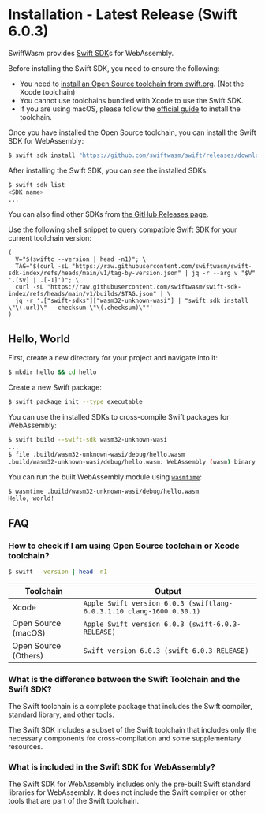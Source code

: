 # Installation - Latest Release (Swift 6.0.3)

SwiftWasm provides [Swift SDK](https://github.com/apple/swift-evolution/blob/main/proposals/0387-cross-compilation-destinations.md)s for WebAssembly.

Before installing the Swift SDK, you need to ensure the following:

- You need to [install an Open Source toolchain from swift.org](https://www.swift.org/install/). (Not the Xcode toolchain)
- You cannot use toolchains bundled with Xcode to use the Swift SDK.
- If you are using macOS, please follow the [official guide](https://www.swift.org/install/macos/package_installer/) to install the toolchain.

Once you have installed the Open Source toolchain, you can install the Swift SDK for WebAssembly:

```bash
$ swift sdk install "https://github.com/swiftwasm/swift/releases/download/swift-wasm-6.0.3-RELEASE/swift-wasm-6.0.3-RELEASE-wasm32-unknown-wasi.artifactbundle.zip" --checksum "31d3585b06dd92de390bacc18527801480163188cd7473f492956b5e213a8618"
```

After installing the Swift SDK, you can see the installed SDKs:

```bash
$ swift sdk list
<SDK name>
...
```

You can also find other SDKs from [the GitHub Releases page](https://github.com/swiftwasm/swift/releases).

Use the following shell snippet to query compatible Swift SDK for your current toolchain version:

```console
(
  V="$(swiftc --version | head -n1)"; \
  TAG="$(curl -sL "https://raw.githubusercontent.com/swiftwasm/swift-sdk-index/refs/heads/main/v1/tag-by-version.json" | jq -r --arg v "$V" '.[$v] | .[-1]')"; \
  curl -sL "https://raw.githubusercontent.com/swiftwasm/swift-sdk-index/refs/heads/main/v1/builds/$TAG.json" | \
  jq -r '.["swift-sdks"]["wasm32-unknown-wasi"] | "swift sdk install \"\(.url)\" --checksum \"\(.checksum)\""'
)
```

## Hello, World

First, create a new directory for your project and navigate into it:

```bash
$ mkdir hello && cd hello
```

Create a new Swift package:

```bash
$ swift package init --type executable
```

You can use the installed SDKs to cross-compile Swift packages for WebAssembly:

```bash
$ swift build --swift-sdk wasm32-unknown-wasi
...
$ file .build/wasm32-unknown-wasi/debug/hello.wasm
.build/wasm32-unknown-wasi/debug/hello.wasm: WebAssembly (wasm) binary module version 0x1 (MVP)
```

You can run the built WebAssembly module using [`wasmtime`](https://wasmtime.dev/):

```bash
$ wasmtime .build/wasm32-unknown-wasi/debug/hello.wasm
Hello, world!
```

## FAQ

### How to check if I am using Open Source toolchain or Xcode toolchain?

```bash
$ swift --version | head -n1
```

| Toolchain | Output |
|-----------|--------|
| Xcode | `Apple Swift version 6.0.3 (swiftlang-6.0.3.1.10 clang-1600.0.30.1)` |
| Open Source (macOS) | `Apple Swift version 6.0.3 (swift-6.0.3-RELEASE)` |
| Open Source (Others) | `Swift version 6.0.3 (swift-6.0.3-RELEASE)` |

### What is the difference between the Swift Toolchain and the Swift SDK?

The Swift toolchain is a complete package that includes the Swift compiler, standard library, and other tools.

The Swift SDK includes a subset of the Swift toolchain that includes only the necessary components for cross-compilation and some supplementary resources.

### What is included in the Swift SDK for WebAssembly?

The Swift SDK for WebAssembly includes only the pre-built Swift standard libraries for WebAssembly. It does not include the Swift compiler or other tools that are part of the Swift toolchain.
